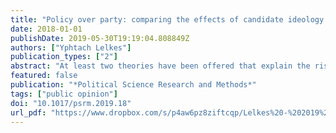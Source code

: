 ```yaml
---
title: "Policy over party: comparing the effects of candidate ideology and party on affective polarization"
date: 2018-01-01
publishDate: 2019-05-30T19:19:04.808849Z
authors: ["Yphtach Lelkes"]
publication_types: ["2"]
abstract: "At least two theories have been offered that explain the rise of affective polarization. Some scholars, relying on social identity theory, argue that as the relevance of party identification increased, Americans became more likely to see their in-party in positive terms and the out-party in negative terms. Other scholars argue that affective polarization is a reaction to increasingly extreme political actors. This study seeks to arbitrate between these two theories of affective polarization through a survey experiment which asks respondents to rate candidates whose party (or lack thereof) and ideology (or lack thereof) is randomly assigned. In line with the policy-oriented view of affective polarization, respondents reacted far more strongly to ideology than party, especially if it was the ideology of the member of the out-party."
featured: false
publication: "*Political Science Research and Methods*"
tags: ["public opinion"]
doi: "10.1017/psrm.2019.18"
url_pdf: "https://www.dropbox.com/s/p4aw6pz8ziftcqp/Lelkes%20-%202019%20-%20Policy%20over%20party%20comparing%20the%20effects%20of%20candidate%20ideology%20and%20party%20on%20affective%20polarization.pdf?dl=1"
---
```



